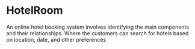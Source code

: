 # HotelRoom
An online hotel booking system involves identifying the main components and their relationships. Where the customers can search for hotels based on location, date, and other preferences
